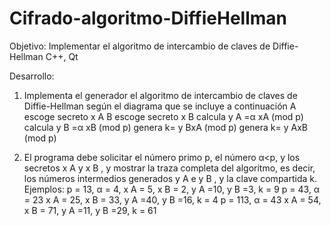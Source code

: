 Cifrado-algoritmo-DiffieHellman
===============================


Objetivo: Implementar el algoritmo de intercambio de claves de Diffie-Hellman
C++, Qt

Desarrollo:
1. Implementa el generador el algoritmo de intercambio de claves de Diffie-Hellman según el diagrama
que se incluye a continuación
A
escoge secreto x A
B
escoge secreto x B
calcula y A =α xA (mod p) calcula y B =α xB (mod p)
genera k= y BxA (mod p) genera k= y AxB (mod p)

2. El programa debe solicitar el número primo p, el número α<p, y los secretos x A y x B , y mostrar la traza
completa del algoritmo, es decir, los números intermedios generados y A e y B , y la clave compartida k.
Ejemplos:
p = 13, α = 4, x A = 5, x B = 2, y A =10, y B =3, k = 9
p = 43, α = 23 x A = 25, x B = 33, y A =40, y B =16, k = 4
p = 113, α = 43 x A = 54, x B = 71, y A =11, y B =29, k = 61
